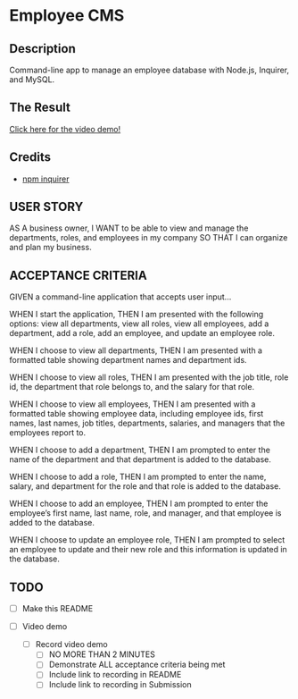 # Employee CMS

## Description
Command-line app to manage an employee database with Node.js, Inquirer, and MySQL.

## The Result
[Click here for the video demo!](LINK_TO_GOOGLEDRIVE_HERE)

## Credits
- [npm inquirer](https://www.npmjs.com/package/inquirer)

## USER STORY
AS A business owner,
I WANT to be able to view and manage the departments, roles, and employees in my company
SO THAT I can organize and plan my business.

## ACCEPTANCE CRITERIA
GIVEN a command-line application that accepts user input...

WHEN I start the application,
THEN I am presented with the following options: view all departments, view all roles, view all employees, add a department, add a role, add an employee, and update an employee role.

WHEN I choose to view all departments,
THEN I am presented with a formatted table showing department names and department ids.

WHEN I choose to view all roles,
THEN I am presented with the job title, role id, the department that role belongs to, and the salary for that role.

WHEN I choose to view all employees,
THEN I am presented with a formatted table showing employee data, including employee ids, first names, last names, job titles, departments, salaries, and managers that the employees report to.

WHEN I choose to add a department,
THEN I am prompted to enter the name of the department and that department is added to the database.

WHEN I choose to add a role,
THEN I am prompted to enter the name, salary, and department for the role and that role is added to the database.

WHEN I choose to add an employee,
THEN I am prompted to enter the employee’s first name, last name, role, and manager, and that employee is added to the database.

WHEN I choose to update an employee role,
THEN I am prompted to select an employee to update and their new role and this information is updated in the database.


## TODO
- [ ] Make this README

- [ ] Video demo
    -  [ ] Record video demo
        - [ ] NO MORE THAN 2 MINUTES
        - [ ] Demonstrate ALL acceptance criteria being met
        - [ ] Include link to recording in README
        - [ ] Include link to recording in Submission
